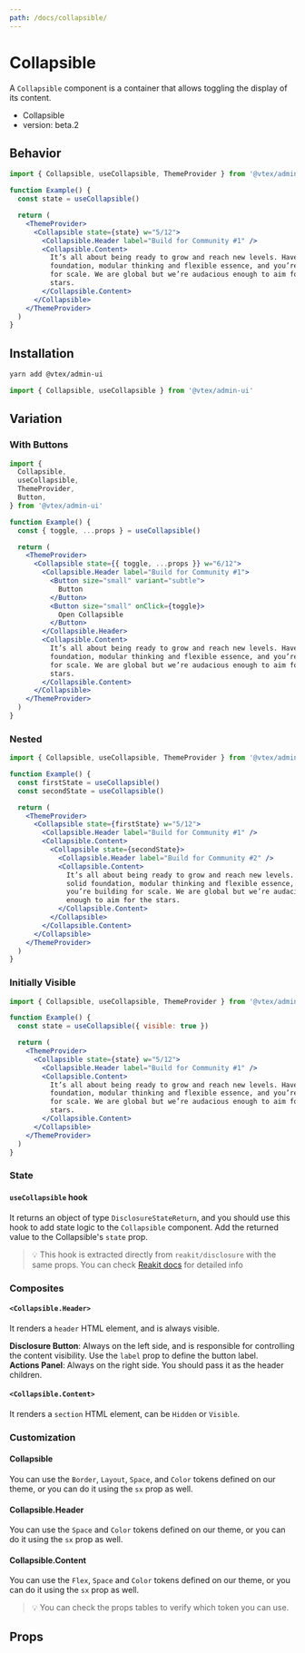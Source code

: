 ```yaml
---
path: /docs/collapsible/
---
```


# Collapsible

A `Collapsible` component is a container that allows toggling the display of its content.

- Collapsible
- version: beta.2

## Behavior

```jsx
import { Collapsible, useCollapsible, ThemeProvider } from '@vtex/admin-ui'

function Example() {
  const state = useCollapsible()

  return (
    <ThemeProvider>
      <Collapsible state={state} w="5/12">
        <Collapsible.Header label="Build for Community #1" />
        <Collapsible.Content>
          It’s all about being ready to grow and reach new levels. Have a solid
          foundation, modular thinking and flexible essence, and you’re building
          for scale. We are global but we’re audacious enough to aim for the
          stars.
        </Collapsible.Content>
      </Collapsible>
    </ThemeProvider>
  )
}
```

## Installation

```sh
yarn add @vtex/admin-ui
```

```jsx static
import { Collapsible, useCollapsible } from '@vtex/admin-ui'
```

## Variation
### With Buttons

```jsx
import {
  Collapsible,
  useCollapsible,
  ThemeProvider,
  Button,
} from '@vtex/admin-ui'

function Example() {
  const { toggle, ...props } = useCollapsible()

  return (
    <ThemeProvider>
      <Collapsible state={{ toggle, ...props }} w="6/12">
        <Collapsible.Header label="Build for Community #1">
          <Button size="small" variant="subtle">
            Button
          </Button>
          <Button size="small" onClick={toggle}>
            Open Collapsible
          </Button>
        </Collapsible.Header>
        <Collapsible.Content>
          It’s all about being ready to grow and reach new levels. Have a solid
          foundation, modular thinking and flexible essence, and you’re building
          for scale. We are global but we’re audacious enough to aim for the
          stars.
        </Collapsible.Content>
      </Collapsible>
    </ThemeProvider>
  )
}
```

### Nested

```jsx
import { Collapsible, useCollapsible, ThemeProvider } from '@vtex/admin-ui'

function Example() {
  const firstState = useCollapsible()
  const secondState = useCollapsible()

  return (
    <ThemeProvider>
      <Collapsible state={firstState} w="5/12">
        <Collapsible.Header label="Build for Community #1" />
        <Collapsible.Content>
          <Collapsible state={secondState}>
            <Collapsible.Header label="Build for Community #2" />
            <Collapsible.Content>
              It’s all about being ready to grow and reach new levels. Have a
              solid foundation, modular thinking and flexible essence, and
              you’re building for scale. We are global but we’re audacious
              enough to aim for the stars.
            </Collapsible.Content>
          </Collapsible>
        </Collapsible.Content>
      </Collapsible>
    </ThemeProvider>
  )
}
```

### Initially Visible

```jsx
import { Collapsible, useCollapsible, ThemeProvider } from '@vtex/admin-ui'

function Example() {
  const state = useCollapsible({ visible: true })

  return (
    <ThemeProvider>
      <Collapsible state={state} w="5/12">
        <Collapsible.Header label="Build for Community #1" />
        <Collapsible.Content>
          It’s all about being ready to grow and reach new levels. Have a solid
          foundation, modular thinking and flexible essence, and you’re building
          for scale. We are global but we’re audacious enough to aim for the
          stars.
        </Collapsible.Content>
      </Collapsible>
    </ThemeProvider>
  )
}
```

### State

#### `useCollapsible` hook

It returns an object of type `DisclosureStateReturn`, and you should use this hook to add state logic to the `Collapsible` component. Add the returned value to the Collapsible's `state` prop.

> 💡 This hook is extracted directly from `reakit/disclosure` with the same props. You can check [Reakit docs](https://reakit.io/docs/disclosure/#usedisclosurestate) for detailed info

### Composites

#### `<Collapsible.Header>`

It renders a `header` HTML element, and is always visible.<br/>

**Disclosure Button**: Always on the left side, and is responsible for controlling the content visibility. Use the `label` prop to define the button label. <br />
**Actions Panel**: Always on the right side. You should pass it as the header children.

#### `<Collapsible.Content>`

It renders a `section` HTML element, can be `Hidden` or `Visible`.

### Customization

#### Collapsible

You can use the `Border`, `Layout`, `Space`, and `Color` tokens defined on our theme, or you can do it using the `sx` prop as well.

#### Collapsible.Header

You can use the `Space` and `Color` tokens defined on our theme, or you can do it using the `sx` prop as well.

#### Collapsible.Content

You can use the `Flex`, `Space` and `Color` tokens defined on our theme, or you can do it using the `sx` prop as well.

> 💡 You can check the props tables to verify which token you can use.

## Props

<proptypes heading="Collapsible" component="Collapsible" />
